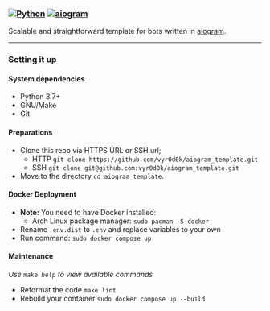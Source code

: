 ### [![Python](https://img.shields.io/badge/Python-3.7%20%7C%203.8%20%7C%203.9-blue)](https://www.python.org/downloads/) [![aiogram](https://img.shields.io/badge/aiogram-2.15-blue)](https://pypi.org/project/aiogram/)

Scalable and straightforward template for bots written in [aiogram](https://github.com/aiogram/aiogram).

___

### Setting it up

#### System dependencies

- Python 3.7+
- GNU/Make
- Git

#### Preparations

- Clone this repo via HTTPS URL or SSH url;
    - HTTP `git clone https://github.com/vyr0d0k/aiogram_template.git`
    - SSH `git clone git@github.com:vyr0d0k/aiogram_template.git`
- Move to the directory `cd aiogram_template`.

#### Docker Deployment

- **Note:** You need to have Docker installed:
    - Arch Linux package manager: `sudo pacman -S docker`
- Rename `.env.dist` to `.env` and replace variables to your own
- Run command: `sudo docker compose up`

#### Maintenance

*Use `make help` to view available commands*

- Reformat the code `make lint`
- Rebuild your container `sudo docker compose up --build`
